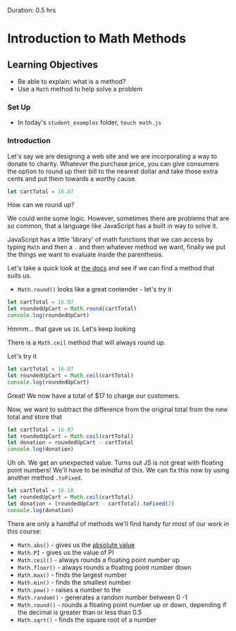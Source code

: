Duration: 0.5 hrs<br>

# Introduction to Math Methods

## Learning Objectives
- Be able to explain: what is a method?
- Use a `Math` method to help solve a problem

### Set Up

- In today's `student_examples` folder, `touch math.js`

### Introduction

Let's say we are designing a web site and we are incorporating a way to donate to charity. Whatever the purchase price, you can give consumers the option to round up their bill to the nearest dollar and take those extra cents and put them towards a worthy cause.

```js
let cartTotal = 16.07
```

How can we round up?

We could write some logic. However, sometimes there are problems that are so common, that a language like JavaScript has a built in way to solve it.

JavaScript has a little 'library' of math functions that we can access by typing `Math` and then a `.` and then whatever method we want, finally we put the things we want to evaluate inside the parenthesis.

Let's take a quick look at [the docs](https://developer.mozilla.org/en-US/docs/Web/JavaScript/Reference/Global_Objects/Math) and see if we can find a method that suits us.

- `Math.round()` looks like a great contender - let's try it

```js
let cartTotal = 16.07
let roundedUpCart = Math.round(cartTotal)
console.log(roundedUpCart)

```

Hmmm... that gave us `16`. Let's keep looking

There is a `Math.ceil` method that will always round up.

Let's try it

```js
let cartTotal = 16.07
let roundedUpCart = Math.ceil(cartTotal)
console.log(roundedUpCart)
```

Great! We now have a total of $17 to charge our customers.

Now, we want to subtract the difference from the original total from the new total and store that

```js
let cartTotal = 16.07
let roundedUpCart = Math.ceil(cartTotal)
let donation = roundedUpCart - cartTotal
console.log(donation)
```

Uh oh. We get an unexpected value. Turns out JS is not great with floating point numbers! We'll have to be mindful of this. We can fix this now by using another method `.toFixed`.

```js
let cartTotal = 16.10
let roundedUpCart = Math.ceil(cartTotal)
let donation = (roundedUpCart - cartTotal).toFixed(2)
console.log(donation)
```

There are only a handful of methods we'll find handy for most of our work in this course:

- `Math.abs()` - gives us the [absolute value](https://www.mathsisfun.com/numbers/absolute-value.html)
- `Math.PI` - gives us the value of PI
- `Math.ceil()` - always rounds a floating point number up
- `Math.floor()` - always rounds a floating point number down
- `Math.max()` - finds the largest number
- `Math.min()` - finds the smallest number
- `Math.pow()` - raises a number to the
- `Math.random()` - generates a random number between 0 -1
- `Math.round()` - rounds a floating point number up or down, depending if the decimal is greater than or less than 0.5
- `Math.sqrt()` - finds the square root of a number
